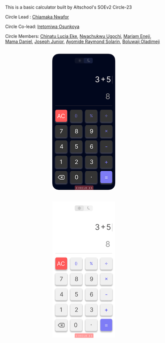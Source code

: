 This is a basic calculator built by Altschool's SOEv2 Circle-23

Circle Lead : <a href="https://www.github.com/Chiamaka548">Chiamaka Nwafor</a>

Circle Co-lead: <a href="https://www.github.com/Ireoluwatomiwaaa">Iretomiwa Osunkoya</a>

Circle Members: <a href="https://www.github.com/ChinatuL">Chinatu Lucia Eke</a>, <a href="https://www.github.com/Nwachukwu-Ugochi">Nwachukwu Ugochi</a>, <a href="https://www.github.com/MariamEneji">Mariam Eneji</a>, <a href="https://www.github.com/Deezob">Mama Daniel</a>, <a href="https://www.github.com/Joseph-Jnr">Joseph Junior</a>, <a href="https://www.github.com/Solar-Rays">Ayomide Raymond Solarin</a>, <a href="https://www.github.com/boluwajiOladimeji">Boluwaji Oladimeji</a>

<!-- Project Design Dark Mode -->
<br/>
<div align="center">
    <img src="/Images/Dark Mode.png" alt="" width="40%" height="20%">
</div>
<br/>

<!-- Project Design Light Mode -->
<br/>
<div align="center">
    <img src="/Images/Lights Mode.png" alt="" width="40%" height="20%">
</div>
<br/>
